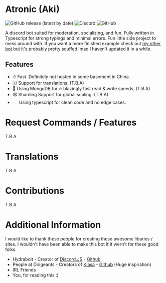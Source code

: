 # Atronic (Aki)

![GitHub release (latest by date)](https://img.shields.io/github/v/release/doujinfucks/aki?style=for-the-badge)
![Discord](https://img.shields.io/discord/285078632794161153?style=for-the-badge)
![GitHub](https://img.shields.io/github/license/doujinfucks/Aki?style=for-the-badge)

A discord bot suited for moderation, socializing, and fun. Fully written in Typescript for strong typings and minimal errors. Fun little side project to mess around with. If you want a more finished example check out [my other bot](https://github.com/longshotdev/rice-bot) but it's probably pretty scuffed lmao I haven't updated it in a while.

## Features

- ⏱ Fast. Definitely not hosted in some basement in China.
- 🈁 Support for translations. (T.B.A)
- 📂 Using MongoDB for 🔥 blazingly fast read & write speeds. (T.B.A)
- 🕸️ Sharding Support for global scaling. (T.B.A)
- <image src="https://raw.githubusercontent.com/remojansen/logo.ts/master/ts.png" height="16" /> Using typescript for clean code and no edge cases.

# Request Commands / Features

T.B.A

# Translations

T.B.A

# Contributions

T.B.A

# Additional Information

I would like to thank these people for creating these awesome libaries / sites. I wouldn't have been able to make this bot if it wern't for these good folks.

- Hydrabolt - Creator of [Discord.JS](https://discord.js.org/) - [Github](https://github.com/hydrabolt)
- People at Dirigeants - Creators of [Klasa](https://github.com/dirigeants/klasa) - [Github](https://github.com/dirigeants) (Huge inspiration)
- IRL Friends
- You, for reading this :)
